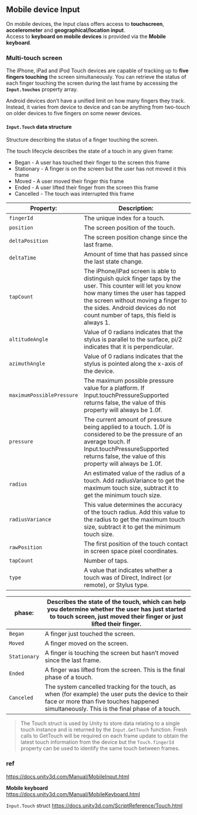 ## Mobile device Input

On mobile devices, the Input class offers access to **touchscreen**, **accelerometer** and **geographical/location input**. \
Access to **keyboard on mobile devices** is provided via the **Mobile keyboard**.

### Multi-touch screen

The iPhone, iPad and iPod Touch devices are capable of tracking up to **five fingers touching** the screen simultaneously. You can retrieve the status of each finger touching the screen during the last frame by accessing the **`Input.touches`** property array.

Android devices don’t have a unified limit on how many fingers they track. Instead, it varies from device to device and can be anything from two-touch on older devices to five fingers on some newer devices.

#### `Input.Touch` data structure
Structure describing the status of a finger touching the screen.

The touch lifecycle describes the state of a touch in any given frame:

-   Began - A user has touched their finger to the screen this frame
-   Stationary - A finger is on the screen but the user has not moved it this frame
-   Moved - A user moved their finger this frame
-   Ended - A user lifted their finger from the screen this frame
-   Cancelled - The touch was interrupted this frame

 
| **Property:** | **Description:** |
| --- | --- |
| `fingerId` | The unique index for a touch. |
| `position` | The screen position of the touch. |
| `deltaPosition` | The screen position change since the last frame. |
| `deltaTime` | Amount of time that has passed since the last state change. |
| `tapCount` | The iPhone/iPad screen is able to distinguish quick finger taps by the user. This counter will let you know how many times the user has tapped the screen without moving a finger to the sides. Android devices do not count number of taps, this field is always 1. |
| `altitudeAngle` |	Value of 0 radians indicates that the stylus is parallel to the surface, pi/2 indicates that it is perpendicular. |
| `azimuthAngle` | Value of 0 radians indicates that the stylus is pointed along the x-axis of the device. |
| `maximumPossiblePressure` | The maximum possible pressure value for a platform. If Input.touchPressureSupported returns false, the value of this property will always be 1.0f. |
| `pressure` | The current amount of pressure being applied to a touch. 1.0f is considered to be the pressure of an average touch. If Input.touchPressureSupported returns false, the value of this property will always be 1.0f. |
| `radius` | An estimated value of the radius of a touch. Add radiusVariance to get the maximum touch size, subtract it to get the minimum touch size. |
| `radiusVariance` | 	This value determines the accuracy of the touch radius. Add this value to the radius to get the maximum touch size, subtract it to get the minimum touch size. |
| `rawPosition` | The first position of the touch contact in screen space pixel coordinates. |
| `tapCount` | 	Number of taps. |
| `type` | 	A value that indicates whether a touch was of Direct, Indirect (or remote), or Stylus type. |



| **phase:** | Describes the state of the touch, which can help you determine whether the user has just started to touch screen, just moved their finger or just lifted their finger. |
|-|-|
|  `Began` | A finger just touched the screen. |
|  `Moved` | A finger moved on the screen. |
|  `Stationary` | A finger is touching the screen but hasn’t moved since the last frame. |
|  `Ended` | A finger was lifted from the screen. This is the final phase of a touch. |
|  `Canceled` | The system cancelled tracking for the touch, as when (for example) the user puts the device to their face or more than five touches happened simultaneously. This is the final phase of a touch. |

> The Touch struct is used by Unity to store data relating to a single touch instance and is returned by the `Input.GetTouch` function. Fresh calls to GetTouch will be required on each frame update to obtain the latest touch information from the device but the `Touch.fingerId` property can be used to identify the same touch between frames.

### ref
https://docs.unity3d.com/Manual/MobileInput.html

**Mobile keyboard** \
https://docs.unity3d.com/Manual/MobileKeyboard.html

`Input.Touch` struct
https://docs.unity3d.com/ScriptReference/Touch.html
